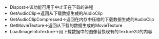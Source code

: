 - Dispost->该功能可用于中止正在下载的进程
- GetAudioClip->返回从下载数据生成的AudioClip
- GetAudioClipCompressed->返回在内存中压缩的下载数据生成的AudioClip
- GetMovieTexture->返回从下载的数据生成的MovieTexture
- LoadImageIntoTexture->用下载数据中的图像替换现有的Texture2D的内容
